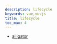 ```yaml
---
description: lifecycle
keywords: vue,vusjs
title: lifecycle
toc_max: 4
---
```


* [alligator](https://alligator.io/vuejs/component-lifecycle/)
